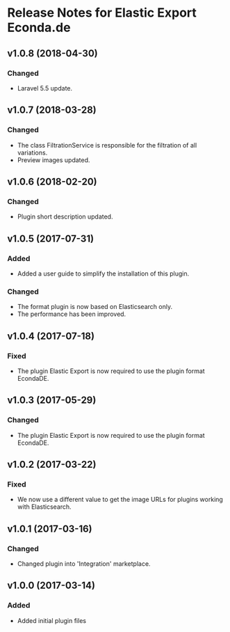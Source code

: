 # Release Notes for Elastic Export Econda.de

## v1.0.8 (2018-04-30)

### Changed
- Laravel 5.5 update.

## v1.0.7 (2018-03-28)

### Changed
- The class FiltrationService is responsible for the filtration of all variations.
- Preview images updated. 

## v1.0.6 (2018-02-20)

### Changed
- Plugin short description updated.

## v1.0.5 (2017-07-31)

### Added
- Added a user guide to simplify the installation of this plugin.

### Changed
- The format plugin is now based on Elasticsearch only.
- The performance has been improved.

## v1.0.4 (2017-07-18)

### Fixed
- The plugin Elastic Export is now required to use the plugin format EcondaDE.

## v1.0.3 (2017-05-29)

### Changed
- The plugin Elastic Export is now required to use the plugin format EcondaDE.

## v1.0.2 (2017-03-22)

### Fixed
- We now use a different value to get the image URLs for plugins working with Elasticsearch.

## v1.0.1 (2017-03-16)

### Changed
- Changed plugin into 'Integration' marketplace.

## v1.0.0 (2017-03-14)
 
### Added
- Added initial plugin files
